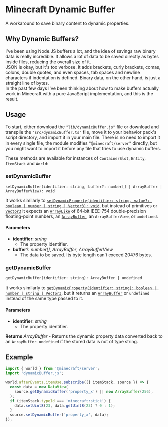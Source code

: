 # Minecraft Dynamic Buffer

A workaround to save binary content to dynamic properties.

## Why Dynamic Buffers?

I've been using Node.JS buffers a lot, and the idea of savings raw binary data is really incredible. It allows a lot of data to be saved directly as bytes inside files, reducing the overall size of it.  
JSON is okay, but it's too verbose. It adds brackets, curly brackets, comas, colons, double quotes, and even spaces, tab spaces and newline characters if indentation is defined. Binary data, on the other hand, is just a straight line of bytes.  
In the past few days I've been thinking about how to make buffers actually work in Minecraft with a pure JavaScript implementation, and this is the result.

## Usage

To start, either download the `"lib/dynamicBuffer.js"` file or download and transpile the `"src/dynamicBuffer.ts"` file, move it to your behavior pack's script directory, and import it in your main file. There is no need to import it in every single file, the module modifies `"@minecraft/server"` directly, but you might want to import it before any file that tries to use dynamic buffers.

These methods are available for instances of `ContainerSlot`, `Entity`, `ItemStack` and `World`:

### setDynamicBuffer

`setDynamicBuffer(identifier: string, buffer?: number[] | ArrayBuffer | ArrayBufferView): void`

It works similarly to [`setDynamicProperty(identifier: string, value?: boolean | number | string | Vector3): void`](https://learn.microsoft.com/en-us/minecraft/creator/scriptapi/minecraft/server/entity#setdynamicproperty), but instead of primitives or [`Vector3`](https://learn.microsoft.com/en-us/minecraft/creator/scriptapi/minecraft/server/vector3) it expects an [`ArrayLike`](https://developer.mozilla.org/en-US/docs/Web/JavaScript/Reference/Global_Objects/Array) of 64-bit IEEE-754 double-precision floating-point numbers, an [`ArrayBuffer`](https://developer.mozilla.org/en-US/docs/Web/JavaScript/Reference/Global_Objects/ArrayBuffer), an `ArrayBufferView`, or `undefined`.

#### Parameters

- **identifier**: _string_
  - The property identifier.
- **buffer**?: _number[]_, _ArrayBuffer_, _ArrayBufferView_
  - The data to be saved. Its byte length can't exceed 20476 bytes.

### getDynamicBuffer

`getDynamicBuffer(identifier: string): ArrayBuffer | undefined`

It works similarly to [`getDynamicProperty(identifier: string): boolean | number | string | Vector3`](https://learn.microsoft.com/en-us/minecraft/creator/scriptapi/minecraft/server/entity#getdynamicproperty), but it returns an [`ArrayBuffer`](https://developer.mozilla.org/en-US/docs/Web/JavaScript/Reference/Global_Objects/ArrayBuffer) or `undefined` instead of the same type passed to it.

#### Parameters

- **identifier**: _string_
  - The property identifier.

**Returns** _ArrayBuffer_ - Returns the dynamic property data converted back to an `ArrayBuffer`. `undefined` if the stored data is not of type string.

## Example

```js
import { world } from '@minecraft/server';
import 'dynamicBuffer.js';

world.afterEvents.itemUse.subscribe(({ itemStack, source }) => {
  const data = new DataView(
    source.getDynamicBuffer('property_x') || new ArrayBuffer(256),
  );
  if (itemStack.typeId === 'minecraft:stick') {
    data.setUint8(23, data.getUint8(23) ? 0 : 1);
  }
  source.setDynamicBuffer('property_x', data);
});
```

